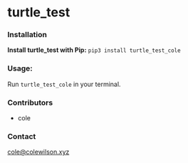 # turtle_test



### Installation
**Install turtle_test with Pip:** `pip3 install turtle_test_cole`

### Usage:
Run `turtle_test_cole` in your terminal.
### Contributors
 - cole
### Contact
<cole@colewilson.xyz>